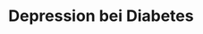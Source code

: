 --- 
abstract: '' 
authors: 
 - admin
 -  H Horvath
doi: '' 
featured: false 
publication: '*Diabetologie und Stoffwechsel*, NA' 
publication_short: '' 
publishDate: '2022-01-01' 
title: 'Depression bei Diabetes' 
url_code: '' 
url_dataset: '' 
url_pdf: '' 
url_poster: '' 
url_project: '' 
url_slides: '' 
url_source: '' 
url_video: '' 
---